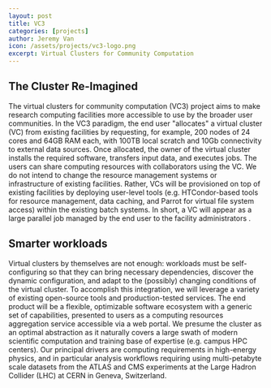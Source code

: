```yaml
---
layout: post
title: VC3
categories: [projects]
author: Jeremy Van
icon: /assets/projects/vc3-logo.png
excerpt: Virtual Clusters for Community Computation
---
```


## The Cluster Re-Imagined

The virtual clusters for community computation (VC3) project aims to make
research computing facilities more accessible to use by the broader user communities.
In the VC3 paradigm, the end user "allocates" a virtual cluster (VC) from
existing facilities by requesting, for example, 200 nodes of 24 cores and 64GB
RAM each, with 100TB local scratch and 10Gb connectivity to external data sources.
Once allocated, the owner of the virtual cluster installs the required software,
transfers input data, and executes jobs. The users can share computing resources
with collaborators using the VC. We do not intend to change the resource
management systems or infrastructure of existing facilities.
Rather, VCs will be provisioned on top of existing facilities by deploying
user-level tools (e.g. HTCondor-based tools for resource management,
data caching, and Parrot for virtual file system access) within the existing
batch systems. In short, a VC will appear as a large parallel job managed by
the end user to the facility administrators .

## Smarter workloads

Virtual clusters by themselves are not enough: workloads must be self-configuring
so that they can bring necessary dependencies, discover the dynamic configuration,
and adapt to the (possibly) changing conditions of the virtual cluster. To
accomplish this integration, we will leverage a variety of existing open-source
tools and production-tested services. The end product will be a flexible,
optimizable software ecosystem with a generic set of capabilities, presented to
users as a computing resources aggregation service accessible via a web portal.
We presume the cluster as an optimal abstraction as it naturally covers a large
swath of modern scientific computation and training base of expertise (e.g.
campus HPC centers). Our principal drivers are computing requirements in
high-energy physics, and in particular analysis workflows requiring using
multi-petabyte scale datasets from the ATLAS and CMS experiments at the
Large Hadron Collider (LHC) at CERN in Geneva, Switzerland.
